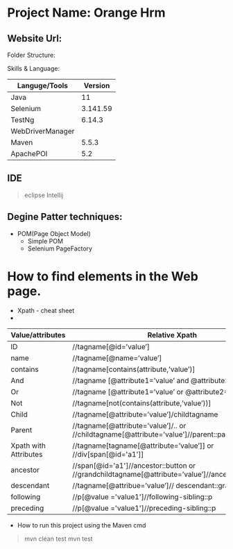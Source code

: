 # Project Name: Orange Hrm 

## Website Url:



Folder Structure: 


Skills & Language:

|Languge/Tools|Version|
|---------|------|
|Java|11|
|Selenium|3.141.59|
|TestNg|6.14.3|
|WebDriverManager||
|Maven|5.5.3|
|ApachePOI|5.2|

## IDE 
> eclipse
> Intellij

## Degine Patter techniques: 
- POM(Page Object Model)
  - Simple POM
  - Selenium PageFactory
# How to find elements in the Web page.
- Xpath - cheat sheet
- 
|Value/attributes|Relative Xpath|
|---------|-------|
|ID 	|//tagname[@id=’value’]|		
|name	|//tagname[@name=’value’]|		
|contains|	//tagname[contains(attribute,’value’)]|		
|And|	//tagname [@attribute1=’value’ and @attribute2=’value2’]	|	
|Or |	//tagname [@attribute1=’value’ or @attribute2=’value2’]		|
|Not| 	//tagname[not(contains(attribute,’value’))]		|
|Child|	//tagname[@attribute=’value’]/childtagname		|
|Parent|	//tagname[@attribute=’value’]/..  or //childtagname[@attribute='value']//parent::parenttagname		|
|Xpath with Attributes|	//tagname[tagname[@attribute=’value’]] or //div[span[@id='a1']]		|
|ancestor|	//span[@id='a1']//ancestor::button or //grandchildtagname[@attribute=’value’]//ancestor::tagname|		
|descendant|	//tagname[@attribue=’value’]// descendant::grandchildname		|
|following|	//p[@value ='value1']//following-sibling::p		|
|preceding|	//p[@value ='value1']//preceding-sibling::p		|



- How to run this project using the Maven cmd 
> mvn clean test
> mvn test
			
			
			
 
 
